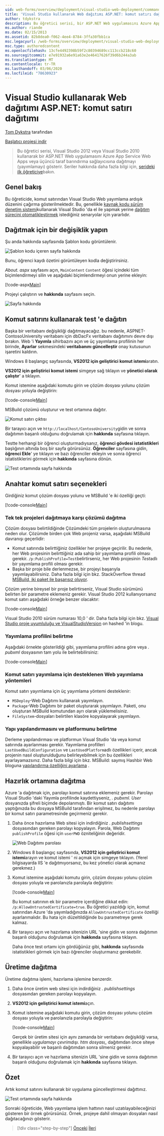 ```yaml
---
uid: web-forms/overview/deployment/visual-studio-web-deployment/command-line-deployment
title: 'Visual Studio kullanarak Web dağıtımı ASP.NET: komut satırı dağıtımı | Microsoft Docs'
author: tdykstra
description: Bu öğretici serisi, bir ASP.NET Web uygulamasını Azure App Service Web Apps veya üçüncü taraf bir barındırma sağlayıcısına, usin...
ms.author: riande
ms.date: 02/15/2013
ms.assetid: 82b8dea0-f062-4ee4-8784-3ffa30fbb1ca
msc.legacyurl: /web-forms/overview/deployment/visual-studio-web-deployment/command-line-deployment
msc.type: authoredcontent
ms.openlocfilehash: 13cfe4492398b59f2c80394689cc113ccb218c60
ms.sourcegitcommit: e7e91932a6e91a63e2e46417626f39d6b244a3ab
ms.translationtype: MT
ms.contentlocale: tr-TR
ms.lasthandoff: 03/06/2020
ms.locfileid: "78630923"
---
```

# <a name="aspnet-web-deployment-using-visual-studio-command-line-deployment"></a>Visual Studio kullanarak Web dağıtımı ASP.NET: komut satırı dağıtımı

[Tom Dykstra](https://github.com/tdykstra) tarafından

[Başlatıcı projesi indir](https://go.microsoft.com/fwlink/p/?LinkId=282627)

> Bu öğretici serisi, Visual Studio 2012 veya Visual Studio 2010 kullanarak bir ASP.NET Web uygulamasını Azure App Service Web Apps veya üçüncü taraf barındırma sağlayıcısına dağıtmayı (yayımlamayı) gösterir. Seriler hakkında daha fazla bilgi için, [serideki ilk öğreticiye](introduction.md)bakın.

## <a name="overview"></a>Genel bakış

Bu öğreticide, komut satırından Visual Studio Web yayımlama ardışık düzenini çağırma gösterilmektedir. Bu, genellikle [kaynak kodu sürüm denetim sistemi](../../../../aspnet/overview/developing-apps-with-windows-azure/building-real-world-cloud-apps-with-windows-azure/source-control.md)kullanarak Visual Studio 'da el ile yapmak yerine [dağıtım sürecini otomatikleştirmek](../../../../aspnet/overview/developing-apps-with-windows-azure/building-real-world-cloud-apps-with-windows-azure/continuous-integration-and-continuous-delivery.md) istediğiniz senaryolar için yararlıdır.

## <a name="make-a-change-to-deploy"></a>Dağıtmak için bir değişiklik yapın

Şu anda hakkında sayfasında Şablon kodu görüntülenir.

![Şablon kodu içeren sayfa hakkında](command-line-deployment/_static/image1.png)

Bunu, öğrenci kaydı özetini görüntüleyen kodla değiştirirsiniz.

*About. aspx* sayfasını açın, `MainContent` `Content` öğesi içindeki tüm biçimlendirmeyi silin ve aşağıdaki biçimlendirmeyi onun yerine ekleyin:

[!code-aspx[Main](command-line-deployment/samples/sample1.aspx)]

Projeyi çalıştırın ve **hakkında** sayfasını seçin.

![Sayfa hakkında](command-line-deployment/_static/image2.png)

## <a name="deploy-to-test-by-using-the-command-line"></a>Komut satırını kullanarak test 'e dağıtın

Başka bir veritabanı değişikliği dağıtmayacağız. bu nedenle, ASPNET-ContosoUniversity veritabanı için dbDacFx veritabanı dağıtımını devre dışı bırakın. Web 'i **Yayımla** sihirbazını açın ve üç yayımlama profilinin her birinde, **Ayarlar** sekmesindeki **veritabanını güncelleştir** onay kutusunun işaretini kaldırın.

Windows 8 başlangıç sayfasında, **VS2012 için geliştirici komut istemi**aratın.

**VS2012 için geliştirici komut istemi** simgeye sağ tıklayın ve **yönetici olarak çalıştır**' a tıklayın.

Komut istemine aşağıdaki komutu girin ve çözüm dosyası yolunu çözüm dosyası yoluyla değiştirin:

[!code-console[Main](command-line-deployment/samples/sample2.cmd)]

MSBuild çözümü oluşturur ve test ortamına dağıtır.

![Komut satırı çıktısı](command-line-deployment/_static/image3.png)

Bir tarayıcı açın ve `http://localhost/ContosoUniversity`gidin ve sonra dağıtımın başarılı olduğunu doğrulamak için **hakkında** sayfasına tıklayın.

Testte herhangi bir öğrenci oluşturmadıysanız, **öğrenci gövdesi istatistikleri** başlığının altında boş bir sayfa görürsünüz. **Öğrenciler** sayfasına gidin, **öğrenci Ekle**' ye tıklayın ve bazı öğrenciler ekleyin ve sonra öğrenci istatistiklerini görmek için **hakkında** sayfasına dönün.

![Test ortamında sayfa hakkında](command-line-deployment/_static/image4.png)

## <a name="key-command-line-options"></a>Anahtar komut satırı seçenekleri

Girdiğiniz komut çözüm dosyası yolunu ve MSBuild 'e iki özelliği geçti:

[!code-console[Main](command-line-deployment/samples/sample3.cmd)]

### <a name="deploying-the-solution-versus-deploying-individual-projects"></a>Tek tek projeleri dağıtmaya karşı çözümü dağıtma

Çözüm dosyası belirtildiğinde Çözümdeki tüm projelerin oluşturulmasına neden olur. Çözümde birden çok Web projeniz varsa, aşağıdaki MSBuild davranışı geçerlidir:

- Komut satırında belirttiğiniz özellikler her projeye geçirilir. Bu nedenle, her Web projesinin belirttiğiniz ada sahip bir yayımlama profili olması gerekir. `/p:PublishProfile=Test`belirtirseniz, her Web projesinin *Test*adlı bir yayımlama profili olması gerekir.
- Başka bir proje bile derlenmezse, bir projeyi başarıyla yayımlayabilirsiniz. Daha fazla bilgi için bkz. StackOverflow thread [MSBuild, iki paket ile başarısız oluyor](http://stackoverflow.com/questions/14226451/msbuild-fails-with-two-packages).

Çözüm yerine bireysel bir proje belirtirseniz, Visual Studio sürümünü belirten bir parametre eklemeniz gerekir. Visual Studio 2012 kullanıyorsanız komut satırı aşağıdaki örneğe benzer olacaktır:

[!code-console[Main](command-line-deployment/samples/sample4.cmd?highlight=1)]

Visual Studio 2010 sürüm numarası 10,0 ' dir. Daha fazla bilgi için bkz. [Visual Studio proje uyumluluğu ve VisualStudioVersion](http://sedodream.com/2012/08/19/VisualStudioProjectCompatabilityAndVisualStudioVersion.aspx) on hashed 'in blogu.

### <a name="specifying-the-publish-profile"></a>Yayımlama profilini belirtme

Aşağıdaki örnekte gösterildiği gibi, yayımlama profilini adına göre veya *. pubxml* dosyasının tam yolu ile belirtebilirsiniz:

[!code-console[Main](command-line-deployment/samples/sample5.cmd?highlight=1)]

### <a name="web-publish-methods-supported-for-command-line-publishing"></a>Komut satırı yayımlama için desteklenen Web yayımlama yöntemleri

Komut satırı yayımlama için üç yayımlama yöntemi desteklenir:

- `MSDeploy`-Web Dağıtımı kullanarak yayımlayın.
- `Package`-Web Dağıtımı bir paket oluşturarak yayımlayın. Paketi, onu oluşturan MSBuild komutundan ayrı olarak yüklemelisiniz.
- `FileSystem`-dosyaları belirtilen klasöre kopyalayarak yayımlayın.

### <a name="specifying-the-build-configuration-and-platform"></a>Yapı yapılandırmasını ve platformunu belirtme

Derleme yapılandırması ve platformun Visual Studio 'da veya komut satırında ayarlanması gerekir. Yayımlama profilleri `LastUsedBuildConfiguration` ve `LastUsedPlatform`adlı özellikleri içerir, ancak projenin nasıl oluşturulduğunu belirleyebilmek için bu özellikleri ayarlayamazsınız. Daha fazla bilgi için bkz. MSBuild: saymış Hashbir Web bloguna [yapılandırma özelliğini ayarlama](http://sedodream.com/2012/10/27/MSBuildHowToSetTheConfigurationProperty.aspx) .

## <a name="deploy-to-staging"></a>Hazırlık ortamına dağıtma

Azure 'a dağıtmak için, parolayı komut satırına eklemeniz gerekir. Parolayı Visual Studio 'daki Yayımla profilinde kaydettiyseniz, *. pubxml. User* dosyanızda şifreli biçimde depolanmıştı. Bir komut satırı dağıtımı yaptığınızda bu dosyaya MSBuild tarafından erişilmez, bu nedenle parolayı bir komut satırı parametresinde geçirmeniz gerekir.

1. Daha önce hazırlama Web sitesi için indirdiğiniz *. publishsettings* dosyasından gereken parolayı kopyalayın. Parola, Web Dağıtımı `publishProfile` öğesi için `userPWD` özniteliğinin değeridir.

    ![Web Dağıtımı parolası](command-line-deployment/_static/image5.png)
2. Windows 8 başlangıç sayfasında, **VS2012 için geliştirici komut istemi**arayın ve komut istemi ' ni açmak için simgeye tıklayın. (Yerel bilgisayarda IIS 'e dağıtmıyorsanız, bu kez yönetici olarak açmanız gerekmez.)
3. Komut istemine aşağıdaki komutu girin, çözüm dosyası yolunu çözüm dosyası yoluyla ve parolanızla parolayla değiştirin:

    [!code-console[Main](command-line-deployment/samples/sample6.cmd)]

    Bu komut satırının ek bir parametre içerdiğine dikkat edin: `/p:AllowUntrustedCertificate=true`. Bu öğretici yazıldığı için, komut satırından Azure 'da yayımladığınızda `AllowUntrustedCertificate` özelliği ayarlanmalıdır. Bu hata için düzeltildiğinde bu parametreye gerek kalmaz.
4. Bir tarayıcı açın ve hazırlama sitenizin URL 'sine gidin ve sonra dağıtımın başarılı olduğunu doğrulamak için **hakkında** sayfasına tıklayın.

    Daha önce test ortamı için gördüğünüz gibi, **hakkında** sayfasında istatistikleri görmek için bazı öğrenciler oluşturmanız gerekebilir.

## <a name="deploy-to-production"></a>Üretime dağıtma

Üretime dağıtma işlemi, hazırlama işlemine benzerdir.

1. Daha önce üretim web sitesi için indirdiğiniz *. publishsettings* dosyasından gereken parolayı kopyalayın.
2. **VS2012 için geliştirici komut istemi**açın.
3. Komut istemine aşağıdaki komutu girin, çözüm dosyası yolunu çözüm dosyası yoluyla ve parolanızla parolayla değiştirin:

    [!code-console[Main](command-line-deployment/samples/sample7.cmd)]

    Gerçek bir üretim sitesi için aynı zamanda bir veritabanı değişikliği varsa, genellikle *uygulamayı çevrimdışı. htm dosyası\_* dağıtımdan önce siteye kopyalayabilir ve başarılı dağıtımdan sonra silmeniz gerekir.
4. Bir tarayıcı açın ve hazırlama sitenizin URL 'sine gidin ve sonra dağıtımın başarılı olduğunu doğrulamak için **hakkında** sayfasına tıklayın.

## <a name="summary"></a>Özet

Artık komut satırını kullanarak bir uygulama güncelleştirmesi dağıttınız.

![Test ortamında sayfa hakkında](command-line-deployment/_static/image6.png)

Sonraki öğreticide, Web yayımlama işlem hattının nasıl uzatılayabileceğinizi gösteren bir örnek görürsünüz. Örnek, projeye dahil olmayan dosyaları nasıl dağıtacağınızı gösterir.

> [!div class="step-by-step"]
> [Önceki](deploying-a-database-update.md)
> [İleri](deploying-extra-files.md)
